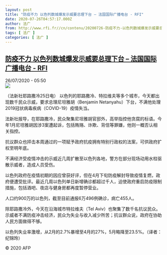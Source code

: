 ```yaml
---
layout: post
title: "防疫不力 以色列数城爆发示威要总理下台 – 法国国际广播电台 - RFI"
date: 2020-07-26T04:57:17.000Z
author: 法广
from: http://www.rfi.fr//cn/contenu/20200726-防疫不力-以色列数城爆发示威要总理下台
tags: [ 法广 ]
categories: [ 法广 ]
---
```

<!--1595739437000-->
[防疫不力 以色列数城爆发示威要总理下台 – 法国国际广播电台 - RFI](http://www.rfi.fr//cn/contenu/20200726-%E9%98%B2%E7%96%AB%E4%B8%8D%E5%8A%9B-%E4%BB%A5%E8%89%B2%E5%88%97%E6%95%B0%E5%9F%8E%E7%88%86%E5%8F%91%E7%A4%BA%E5%A8%81%E8%A6%81%E6%80%BB%E7%90%86%E4%B8%8B%E5%8F%B0)
------

<div>
<div>26/07/2020 - 05:50</div><img src="https://s.rfi.fr/media/display/c704b378-cef7-11ea-a848-005056a964fe/w:310/p:16x9/int0003b.200726115001.jpg"><div class="t-content__body u-clearfix"><div class="m-interstitial"></div><p>（法新社耶路撒冷25日电）    以色列的耶路撒冷、特拉维夫等多个城市，今天都出现数千民众示威，要求总理尼坦雅胡（Benjamin Netanyahu）下台，不满他处理2019冠状病毒疾病（COVID-19）疫情失当。</p><p>    法新社报导，在耶路撒冷，民众聚集尼坦雅胡官邸外，高举指控他贪腐的标语。今年1月尼坦雅胡因涉3案遭起诉，包括贿赂、诈欺、背信等罪嫌，他则一概否认相关指控。</p><p>    抗议群众也抨击本周通过的一项赋予政府抗疫拥有特别行政权的法案，可供政府扩权至明年底。</p><p>    不满经济受疫情冲击的示威近几周扩散至以色列各地，警方在部分现场动用水柱驱散示威者，造成人员受伤。</p><p>    以色列政府在疫情初期的因应曾获好评，但在4月下旬防疫解封导致疫情复燃，政府便遭受批评。最近几周以色列单日新增确诊都超过千人，迫使政府重启防疫限制措施，包括酒吧、夜店与健身房都再度暂停营业。</p><p>    人口约900万的以色列，截至目前通报6万496例确诊，病亡455人。</p><p>    除耶路撒冷外，今天在沿海城市特拉维夫（Tel Aviv）也聚集了数千名抗议民众。示威者不满防疫冲击经济，民众为失业与收入减少所苦；抗议群众说，政府在协助人民方面做得不够。</p><p>    以色列失业率激增，从2月的2.7%暴增至4月的27%，5月略降至23.5%。（译者：纪锦玲）</p><p class="t-copyright">© 2020 AFP</p>        </div>
</div>
